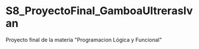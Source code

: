 # S8_ProyectoFinal_GamboaUltrerasIvan
Proyecto final de la materia "Programacion Lógica y Funcional"
